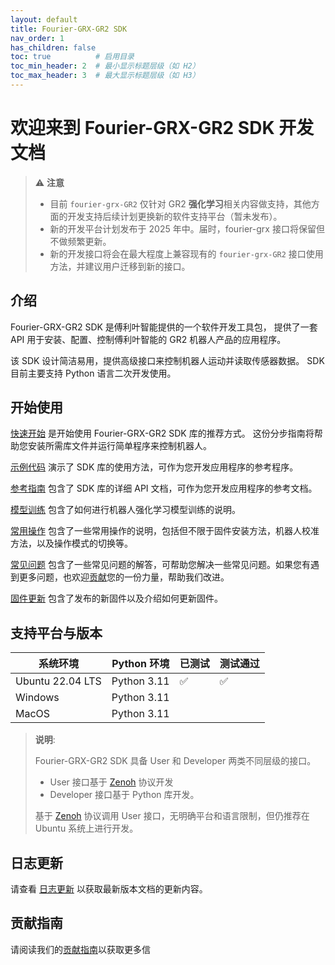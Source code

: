 ```yaml
---
layout: default
title: Fourier-GRX-GR2 SDK
nav_order: 1
has_children: false
toc: true          # 启用目录
toc_min_header: 2  # 最小显示标题层级（如 H2）
toc_max_header: 3  # 最大显示标题层级（如 H3）
---
```


# 欢迎来到 Fourier-GRX-GR2 SDK 开发文档

> ⚠️ **注意**
>
> - 目前 `fourier-grx-GR2` 仅针对 GR2 **强化学习**相关内容做支持，其他方面的开发支持后续计划更换新的软件支持平台（暂未发布）。
> - 新的开发平台计划发布于 2025 年中。届时，fourier-grx 接口将保留但不做频繁更新。
> - 新的开发接口将会在最大程度上兼容现有的 `fourier-grx-GR2` 接口使用方法，并建议用户迁移到新的接口。

## 介绍

Fourier-GRX-GR2 SDK 是傅利叶智能提供的一个软件开发工具包，
提供了一套 API 用于安装、配置、控制傅利叶智能的 GR2 机器人产品的应用程序。

该 SDK 设计简洁易用，提供高级接口来控制机器人运动并读取传感器数据。
SDK 目前主要支持 Python 语言二次开发使用。

## 开始使用

[快速开始](/fourier-grx-GR2/docs/quickstart) 是开始使用 Fourier-GRX-GR2 SDK 库的推荐方式。
这份分步指南将帮助您安装所需库文件并运行简单程序来控制机器人。

[示例代码](/fourier-grx-GR2/docs/examples) 演示了 SDK 库的使用方法，可作为您开发应用程序的参考程序。

[参考指南](/fourier-grx-GR2/docs/reference) 包含了 SDK 库的详细 API 文档，可作为您开发应用程序的参考文档。

[模型训练](/fourier-grx-GR2/docs/training) 包含了如何进行机器人强化学习模型训练的说明。

[常用操作](/fourier-grx-GR2/docs/usage) 包含了一些常用操作的说明，包括但不限于固件安装方法，机器人校准方法，以及操作模式的切换等。

[常见问题](/fourier-grx-GR2/docs/faq) 包含了一些常见问题的解答，可帮助您解决一些常见问题。如果您有遇到更多问题，也欢迎[贡献](/fourier-grx-GR2/docs/contributing)您的一份力量，帮助我们改进。

[固件更新](/fourier-grx-GR2/docs/update) 包含了发布的新固件以及介绍如何更新固件。

## 支持平台与版本

| 系统环境             | Python 环境   | 已测试 | 测试通过 |
|------------------|-------------|-----|------|
| Ubuntu 22.04 LTS | Python 3.11 | ✅   | ✅    |
| Windows          | Python 3.11 |     |      |
| MacOS            | Python 3.11 |     |      |

> **说明**:
>
> Fourier-GRX-GR2 SDK 具备 User 和 Developer 两类不同层级的接口。
> - User 接口基于 [Zenoh](https://zenoh.io) 协议开发
> - Developer 接口基于 Python 库开发。
>
> 基于 [Zenoh](https://zenoh.io) 协议调用 User 接口，无明确平台和语言限制，但仍推荐在 Ubuntu 系统上进行开发。

## 日志更新

请查看 [日志更新](/fourier-grx-GR2/docs/changelog) 以获取最新版本文档的更新内容。

## 贡献指南

请阅读我们的[贡献指南](/fourier-grx-GR2/docs/contributing)以获取更多信